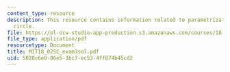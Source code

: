 ```yaml
---
content_type: resource
description: This resource contains information related to parametrization of the
  circle.
file: https://ol-ocw-studio-app-production.s3.amazonaws.com/courses/18-02sc-multivariable-calculus-fall-2010/5028c6e086e53bc7ec534ff874b45cd2_MIT18_02SC_exam3sol.pdf
file_type: application/pdf
resourcetype: Document
title: MIT18_02SC_exam3sol.pdf
uid: 5028c6e0-86e5-3bc7-ec53-4ff874b45cd2
---
```


